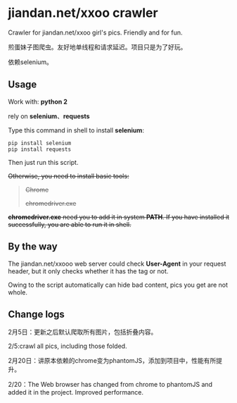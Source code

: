 # jiandan.net/xxoo crawler

Crawler for jiandan.net/xxoo girl's pics. Friendly and for fun.

煎蛋妹子图爬虫。友好地单线程和请求延迟。项目只是为了好玩。

依赖selenium。

## Usage

Work with: **python 2**

rely on **selenium**、**requests**

Type this command in shell to install **selenium**:

    pip install selenium
	pip install requests

Then just run this script.

~~Otherwise, you need to install basic tools:~~
> ~~Chrome~~
> 
> ~~chromedriver.exe~~

~~**chromedriver.exe** need you to add it in system **PATH**. If you have installed it successfully, you are able to run it in shell.~~

## By the way

The jiandan.net/xxooo web server could check **User-Agent** in your request header, but it only checks whether it has the tag or not.

Owing to the script automatically can hide bad content, pics you get are not whole.

## Change logs

2月5日：更新之后默认爬取所有图片，包括折叠内容。

2/5:crawl all pics, including those folded.

2月20日：讲原本依赖的chrome变为phantomJS，添加到项目中，性能有所提升。

2/20：The Web browser has changed from chrome to phantomJS and added it in the project. Improved performance.